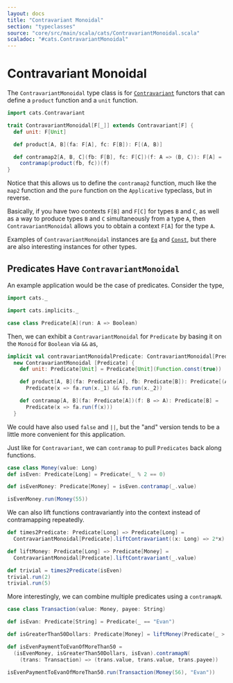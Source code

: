 ```yaml
---
layout: docs
title: "Contravariant Monoidal"
section: "typeclasses"
source: "core/src/main/scala/cats/ContravariantMonoidal.scala"
scaladoc: "#cats.ContravariantMonoidal"
---
```

# Contravariant Monoidal

The `ContravariantMonoidal` type class is for [`Contravariant`](contravariant.html) functors that can define a
`product` function and a `unit` function.

```scala mdoc:silent
import cats.Contravariant

trait ContravariantMonoidal[F[_]] extends Contravariant[F] {
  def unit: F[Unit]

  def product[A, B](fa: F[A], fc: F[B]): F[(A, B)]

  def contramap2[A, B, C](fb: F[B], fc: F[C])(f: A => (B, C)): F[A] =
    contramap(product(fb, fc))(f)
}
```

Notice that this allows us to define the `contramap2` function, much like
the `map2` function and the `pure` function on the `Applicative` typeclass, but in reverse.

Basically, if you have two contexts `F[B]` and `F[C]` for types
`B` and `C`, as well as a way to produce types `B` and `C` simultaneously
from a type `A`, then `ContravariantMonoidal` allows you to obtain
a context `F[A]` for the type `A`.

Examples of `ContravariantMonoidal` instances are [`Eq`](eq.html) and [`Const`](../datatypes/const.html),
but there are also interesting instances for other types.

## Predicates Have `ContravariantMonoidal`

An example application would be the case of predicates. Consider the type,

```scala mdoc:silent:reset
import cats._

import cats.implicits._

case class Predicate[A](run: A => Boolean)
```

Then, we can exhibit a `ContravariantMonoidal` for `Predicate` by basing it on the
`Monoid` for `Boolean` via `&&` as,

```scala mdoc:silent
implicit val contravariantMonoidalPredicate: ContravariantMonoidal[Predicate] =
  new ContravariantMonoidal [Predicate] {
    def unit: Predicate[Unit] = Predicate[Unit](Function.const(true))

    def product[A, B](fa: Predicate[A], fb: Predicate[B]): Predicate[(A, B)] =
      Predicate(x => fa.run(x._1) && fb.run(x._2))

    def contramap[A, B](fa: Predicate[A])(f: B => A): Predicate[B] =
      Predicate(x => fa.run(f(x)))
  }
```

We could have also used `false` and `||`, but the "and" version
tends to be a little more convenient for this application.

Just like for `Contravariant`, we can `contramap` to
pull `Predicates` back along functions.

```scala mdoc
case class Money(value: Long)
def isEven: Predicate[Long] = Predicate(_ % 2 == 0)

def isEvenMoney: Predicate[Money] = isEven.contramap(_.value)

isEvenMoney.run(Money(55))
```

We can also lift functions contravariantly into
the context instead of contramapping repeatedly.

```scala mdoc
def times2Predicate: Predicate[Long] => Predicate[Long] =
  ContravariantMonoidal[Predicate].liftContravariant((x: Long) => 2*x)

def liftMoney: Predicate[Long] => Predicate[Money] =
  ContravariantMonoidal[Predicate].liftContravariant(_.value)

def trivial = times2Predicate(isEven)
trivial.run(2)
trivial.run(5)
```

More interestingly, we can combine multiple predicates using
a `contramapN`.

```scala mdoc
case class Transaction(value: Money, payee: String)

def isEvan: Predicate[String] = Predicate(_ == "Evan")

def isGreaterThan50Dollars: Predicate[Money] = liftMoney(Predicate(_ > 50))

def isEvenPaymentToEvanOfMoreThan50 =
  (isEvenMoney, isGreaterThan50Dollars, isEvan).contramapN(
    (trans: Transaction) => (trans.value, trans.value, trans.payee))

isEvenPaymentToEvanOfMoreThan50.run(Transaction(Money(56), "Evan"))
```
